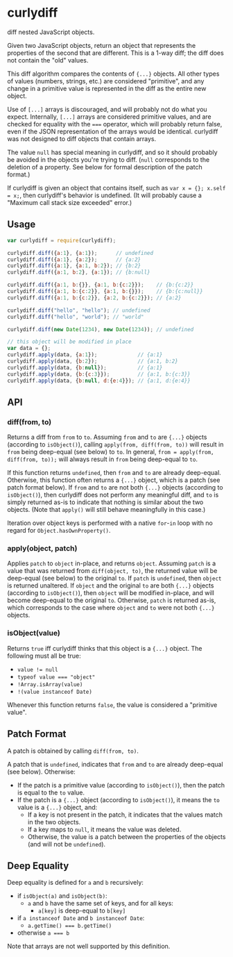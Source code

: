 # curlydiff

diff nested JavaScript objects.

Given two JavaScript objects, return an object that represents the properties of the second that are different.
This is a 1-way diff; the diff does not contain the "old" values.

This diff algorithm compares the contents of `{...}` objects.
All other types of values (numbers, strings, etc.) are considered "primitive",
and any change in a primitive value is represented in the diff as the entire new object.

Use of `[...]` arrays is discouraged, and will probably not do what you expect.
Internally, `[...]` arrays are considered primitive values, and are checked for equality with the `===` operator,
which will probably return false, even if the JSON representation of the arrays would be identical.
curlydiff was not designed to diff objects that contain arrays.

The value `null` has special meaning in curlydiff, and so it should probably be avoided in the objects you're trying to diff.
(`null` corresponds to the deletion of a property.
See below for formal description of the patch format.)

If curlydiff is given an object that contains itself, such as `var x = {}; x.self = x;`,
then curlydiff's behavior is undefined.
(It will probably cause a "Maximum call stack size exceeded" error.)

## Usage

```js
var curlydiff = require(curlydiff);

curlydiff.diff({a:1}, {a:1});      // undefined
curlydiff.diff({a:1}, {a:2});      // {a:2}
curlydiff.diff({a:1}, {a:1, b:2}); // {b:2}
curlydiff.diff({a:1, b:2}, {a:1}); // {b:null}

curlydiff.diff({a:1, b:{}}, {a:1, b:{c:2}});    // {b:{c:2}}
curlydiff.diff({a:1, b:{c:2}}, {a:1, b:{}});    // {b:{c:null}}
curlydiff.diff({a:1, b:{c:2}}, {a:2, b:{c:2}}); // {a:2}

curlydiff.diff("hello", "hello"); // undefined
curlydiff.diff("hello", "world"); // "world"

curlydiff.diff(new Date(1234), new Date(1234)); // undefined

// this object will be modified in place
var data = {};
curlydiff.apply(data, {a:1});             // {a:1}
curlydiff.apply(data, {b:2});             // {a:1, b:2}
curlydiff.apply(data, {b:null});          // {a:1}
curlydiff.apply(data, {b:{c:3}});         // {a:1, b:{c:3}}
curlydiff.apply(data, {b:null, d:{e:4}}); // {a:1, d:{e:4}}
```

## API

### diff(from, to)

Returns a diff from `from` to `to`.
Assuming `from` and `to` are `{...}` objects (according to `isObject()`),
calling `apply(from, diff(from, to))` will result in `from` being deep-equal (see below) to `to`.
In general, `from = apply(from, diff(from, to));` will always result in `from` being deep-equal to `to`.

If this function returns `undefined`, then `from` and `to` are already deep-equal.
Otherwise, this function often returns a `{...}` object, which is a patch (see patch format below).
If `from` and `to` are not both `{...}` objects (according to `isObject()`),
then curlydiff does not perform any meaningful diff,
and `to` is simply returned as-is to indicate that nothing is similar about the two objects.
(Note that `apply()` will still behave meaningfully in this case.)

Iteration over object keys is performed with a native `for`-`in` loop
with no regard for `Object.hasOwnProperty()`.

### apply(object, patch)

Applies `patch` to `object` in-place, and returns `object`.
Assuming `patch` is a value that was returned from `diff(object, to)`,
the returned value will be deep-equal (see below) to the original `to`.
If `patch` is `undefined`, then `object` is returned unaltered.
If `object` and the original `to` are both `{...}` objects (according to `isObject()`),
then `object` will be modified in-place, and will become deep-equal to the original `to`.
Otherwise, `patch` is returned as-is,
which corresponds to the case where `object` and `to` were not both `{...}` objects.

### isObject(value)

Returns `true` iff curlydiff thinks that this object is a `{...}` object.
The following must all be true:

 * `value != null`
 * `typeof value === "object"`
 * `!Array.isArray(value)`
 * `!(value instanceof Date)`

Whenever this function returns `false`, the value is considered a "primitive value".

## Patch Format

A patch is obtained by calling `diff(from, to)`.

A patch that is `undefined`, indicates that `from` and `to` are already deep-equal (see below).
Otherwise:

 * If the patch is a primitive value (according to `isObject()`), then the patch is equal to the `to` value.
 * If the patch is a `{...}` object (according to `isObject()`), it means the `to` value is a `{...}` object, and:
   * If a key is not present in the patch, it indicates that the values match in the two objects.
   * If a key maps to `null`, it means the value was deleted.
   * Otherwise, the value is a patch between the properties of the objects (and will not be `undefined`).

## Deep Equality

Deep equality is defined for `a` and `b` recursively:

 * if `isObject(a)` and `isObject(b)`:
   * `a` and `b` have the same set of keys, and for all keys:
     * `a[key]` is deep-equal to `b[key]`
 * if `a instanceof Date` and `b instanceof Date`:
   * `a.getTime() === b.getTime()`
 * otherwise `a === b`

Note that arrays are not well supported by this definition.
